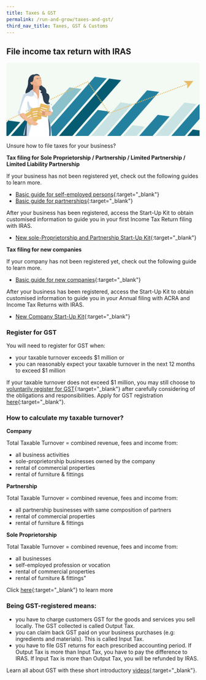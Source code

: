 ```yaml
---
title: Taxes & GST
permalink: /run-and-grow/taxes-and-gst/
third_nav_title: Taxes, GST & Customs
---
```


## File income tax return with IRAS

![Taxes GST](/images/grow/RunandGrow_TaxesGST.jpg)

Unsure how to file taxes for your business?

**Tax filing for Sole Proprietorship / Partnership / Limited Partnership / Limited Liability Partnership**

If your business has not been registered yet, check out the following guides to learn more.

- [Basic guide for self-employed persons](https://www.iras.gov.sg/irashome/Businesses/Self-Employed/Learning-the-basics/Basic-Guide-for-Self-Employed-Persons/){:target="_blank"}
- [Basic guide for partnerships](https://www.iras.gov.sg/irashome/Businesses/Self-Employed/Learning-the-basics/Basic-Guide-for-Partnerships/){:target="_blank"}

After your business has been registered, access the Start-Up Kit to obtain customised information to guide you in your first Income Tax Return filing with IRAS.

- [New sole-Proprietorship and Partnership Start-Up Kit](https://www.iras.gov.sg/irashome/Businesses/Self-Employed/Learning-the-basics/New-Sole-Proprietorship-and-Partnership-Start-Up-Kit/){:target="_blank"}

**Tax filing for new companies**

If your company has not been registered yet, check out the following guide to learn more.

- [Basic guide for new companies](https://www.iras.gov.sg/irashome/NewCompanies/){:target="_blank"}

After your business has been registered, access the Start-Up Kit to obtain customised information to guide you in your Annual filing with ACRA and Income Tax Returns with IRAS.

- [New Company Start-Up Kit](https://www.iras.gov.sg/irashome/Businesses/Companies/Learning-the-basics-of-Corporate-Income-Tax/New-Company-Start-Up-Kit/){:target="_blank"}

### Register for GST

You will need to register for GST when:

- your taxable turnover exceeds $1 million or
- you can reasonably expect your taxable turnover in the next 12 months to exceed $1 million

If your taxable turnover does not exceed $1 million, you may still choose to [voluntarily register for GST](https://www.iras.gov.sg/irashome/GST/Non-GST-registered-businesses/Registering-for-GST/Factors-to-Consider-Before-Registering-Voluntarily-for-GST/){:target="_blank"} after carefully considering of the obligations and responsibilities. Apply for GST registration [here](https://www.iras.gov.sg/IRASHome/GST/Non-GST-registered-businesses/Registering-for-GST/Applying-for-GST-Registration/){:target="_blank"}.

### How to calculate my taxable turnover?

**Company**

Total Taxable Turnover = combined revenue, fees and income from:

- all business activities
- sole-proprietorship businesses owned by the company
- rental of commercial properties
- rental of furniture & fittings

**Partnership**

Total Taxable Turnover = combined revenue, fees and income from:

- all partnership businesses with same composition of partners
- rental of commercial properties
- rental of furniture & fittings

**Sole Proprietorship**

Total Taxable Turnover = combined revenue, fees and income from:

- all businesses
- self-employed profession or vocation
- rental of commercial properties
- rental of furniture & fittings"

Click [here](https://www.iras.gov.sg/IRASHome/GST/Non-GST-registered-businesses/Registering-for-GST/Do-I-Need-to-Register-for-GST/){:target="_blank"} to learn more

### Being GST-registered means:

- you have to charge customers GST for the goods and services you sell locally. The GST collected is called Output Tax.
- you can claim back GST paid on your business purchases (e.g: ingredients and materials). This is called Input Tax.
- you have to file GST returns for each prescribed accounting period. If Output Tax is more than Input Tax, you have to pay the difference to IRAS. If Input Tax is more than Output Tax, you will be refunded by IRAS.

Learn all about GST with these short introductory [videos](https://elearn.iras.gov.sg/EdulearnNetUpload/CourseWare/IrasLearning/overviewOfGST/desktop/index.html){:target="_blank"}.

<script src="/jquery/jquery.min.js"></script>
<script src="/jquery/bp-menu-new-tab.js"></script>
